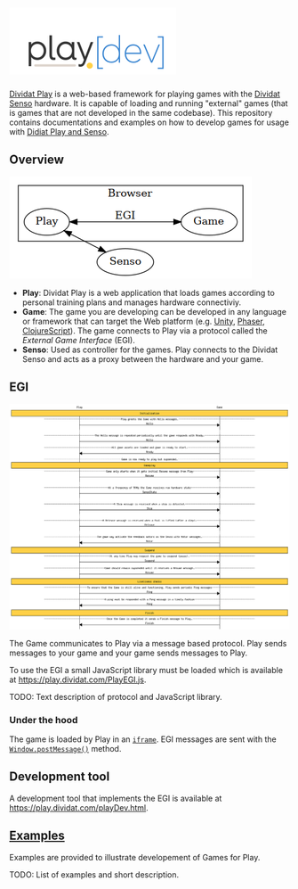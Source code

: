 # ![Play\[dev\]](images/logo-play-dev.png)

[Dividat Play](https://dividat.com/en/products/dividat) is a web-based framework for playing games with the [Dividat Senso](https://dividat.com/en/products/dividat) hardware. It is capable of loading and running "external" games (that is games that are not developed in the same codebase). This repository contains documentations and examples on how to develop games for usage with [Didiat Play and Senso](https://dividat.com/en/products/dividat).

## Overview

![architecture](images/architecture.png)

-   **Play**: Dividat Play is a web application that loads games according to personal training plans and manages hardware connectiviy.
-   **Game**: The game you are developing can be developed in any language or framework that can target the Web platform (e.g. [Unity](https://unity3d.com/), [Phaser](https://phaser.io/), [ClojureScript](https://clojurescript.org/)). The game connects to Play via a protocol called the _External Game Interface_ (EGI).
-   **Senso**: Used as controller for the games. Play connects to the Dividat Senso and acts as a proxy between the hardware and your game.

## EGI

![EGI protocol sequence chart](images/egi.png)

The Game communicates to Play via a message based protocol. Play sends messages to your game and your game sends messages to Play.

To use the EGI a small JavaScript library must be loaded which is available at <https://play.dividat.com/PlayEGI.js>.

TODO: Text description of protocol and JavaScript library.

### Under the hood

The game is loaded by Play in an [`iframe`](https://developer.mozilla.org/en-US/docs/Web/HTML/Element/iframe). EGI messages are sent with the [`Window.postMessage()`](https://developer.mozilla.org/en-US/docs/Web/API/Window/postMessage) method.

## Development tool

A development tool that implements the EGI is available at <https://play.dividat.com/playDev.html>.

## [Examples](examples)

Examples are provided to illustrate developement of Games for Play.

TODO: List of examples and short description.
